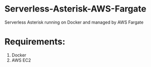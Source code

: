# Serverless-Asterisk-AWS-Fargate
Serverless Asterisk running on Docker and managed by AWS Fargate
# Requirements:
1. Docker
2. AWS EC2
